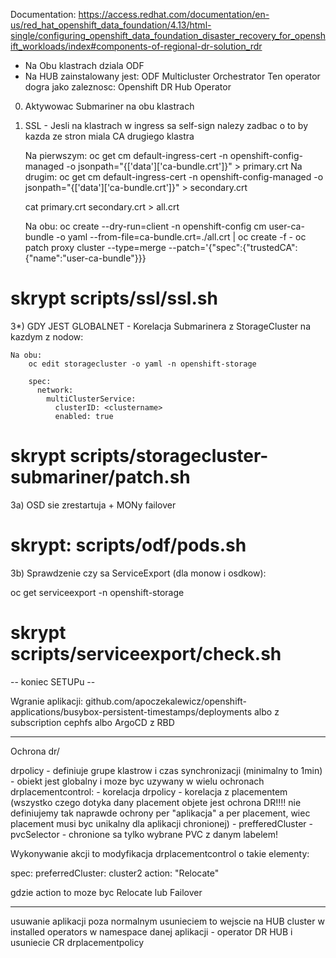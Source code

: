 Documentation:
https://access.redhat.com/documentation/en-us/red_hat_openshift_data_foundation/4.13/html-single/configuring_openshift_data_foundation_disaster_recovery_for_openshift_workloads/index#components-of-regional-dr-solution_rdr

- Na Obu klastrach dziala ODF
- Na HUB zainstalowany jest: ODF Multicluster Orchestrator
  Ten operator dogra jako zaleznosc: Openshift DR Hub Operator 

0) Aktywowac Submariner na obu klastrach 

2) SSL - Jesli na klastrach w ingress sa self-sign nalezy zadbac o to by kazda ze stron miala CA drugiego klastra

    Na pierwszym:
        oc get cm default-ingress-cert -n openshift-config-managed -o jsonpath="{['data']['ca-bundle\.crt']}" > primary.crt
    Na drugim:
    oc get cm default-ingress-cert -n openshift-config-managed -o jsonpath="{['data']['ca-bundle\.crt']}" > secondary.crt

    cat primary.crt secondary.crt > all.crt

    Na obu:
    oc create --dry-run=client -n openshift-config cm user-ca-bundle -o yaml --from-file=ca-bundle.crt=./all.crt | oc create -f -
    oc patch proxy cluster --type=merge  --patch='{"spec":{"trustedCA":{"name":"user-ca-bundle"}}}

# skrypt scripts/ssl/ssl.sh

3*) GDY JEST GLOBALNET -  Korelacja Submarinera z StorageCluster na kazdym z nodow:

    Na obu:
        oc edit storagecluster -o yaml -n openshift-storage

        spec:
          network:
            multiClusterService:
              clusterID: <clustername>
              enabled: true

# skrypt scripts/storagecluster-submariner/patch.sh

3a) OSD sie zrestartuja + MONy failover

# skrypt: scripts/odf/pods.sh

3b) Sprawdzenie czy sa ServiceExport (dla monow i osdkow):

oc get serviceexport -n openshift-storage

# skrypt scripts/serviceexport/check.sh


-- koniec SETUPu --


Wgranie aplikacji:
github.com/apoczekalewicz/openshift-applications/busybox-persistent-timestamps/deployments
albo z subscription cephfs albo ArgoCD z RBD


-----------------------

Ochrona dr/

drpolicy - definiuje grupe klastrow i czas synchronizacji (minimalny to 1min) - obiekt jest globalny i moze byc uzywany w wielu ochronach
drplacementcontrol:
    - korelacja drpolicy
    - korelacja z placementem (wszystko czego dotyka dany placement objete jest ochrona DR!!!! nie definiujemy tak naprawde ochrony per "aplikacja" a per placement, wiec placement musi byc unikalny dla aplikacji chronionej)
    - prefferedCluster
    - pvcSelector - chronione sa tylko wybrane PVC z danym labelem!


Wykonywanie akcji to modyfikacja drplacementcontrol o takie elementy:

spec:
  preferredCluster: cluster2
  action: "Relocate"

gdzie action to moze byc Relocate lub Failover







----------------

usuwanie aplikacji poza normalnym usunieciem to wejscie na HUB cluster w installed operators w namespace danej aplikacji - operator DR HUB i usuniecie CR drplacementpolicy
